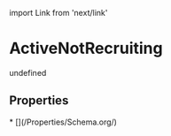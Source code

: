 import Link from 'next/link'
# ActiveNotRecruiting

undefined

## Properties

<Grid>
* [](/Properties/Schema.org/)

</Grid>

